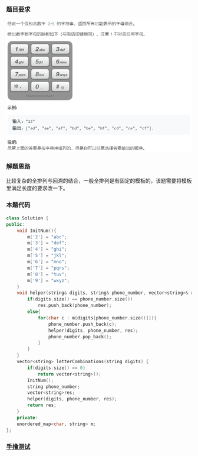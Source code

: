 ### 题目要求

![](./pic/17.png)

### 解题思路

比较复杂的全排列与回溯的结合，一般全排列是有固定的模板的，该题需要将模板里满足长度的要求改一下。

### 本题代码

```c++
class Solution {
public:
    void InitNum(){
        m['2'] = "abc";
        m['3'] = "def";
        m['4'] = "ghi";
        m['5'] = "jkl";
        m['6'] = "mno";
        m['7'] = "pqrs";
        m['8'] = "tuv";
        m['9'] = "wxyz";
    }
    void helper(string& digits, string& phone_number, vector<string>& res){
        if(digits.size() == phone_number.size())
            res.push_back(phone_number);
        else{
            for(char c : m[digits[phone_number.size()]]){
                phone_number.push_back(c);
                helper(digits, phone_number, res);
                phone_number.pop_back();
            }
        }
    }
    vector<string> letterCombinations(string digits) {
        if(digits.size() == 0)
            return vector<string>();
        InitNum();
        string phone_number;
        vector<string>res;
        helper(digits, phone_number, res);
        return res;
    }
    private:
    unordered_map<char, string> m;
};
```

### [手撸测试](<https://leetcode-cn.com/problems/letter-combinations-of-a-phone-number/>) 

